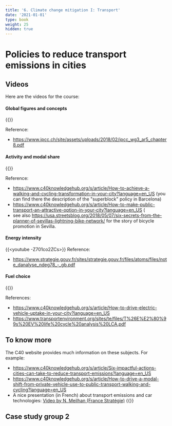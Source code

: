 ```yaml
---
title: '6. Climate change mitigation I: Transport'
date: '2021-01-01'
type: book
weight: 25
hidden: true
---
```

# Policies to reduce transport emissions in cities

<!--more-->

## Videos

Here are the videos for the course:

#### Global figures and concepts
{{<youtube GpRv3fbX1dE>}}

Reference:
- https://www.ipcc.ch/site/assets/uploads/2018/02/ipcc_wg3_ar5_chapter8.pdf
#### Activity and modal share
{{<youtube WAjoxDCGxv0>}}

Reference: 
- https://www.c40knowledgehub.org/s/article/How-to-achieve-a-walking-and-cycling-transformation-in-your-city?language=en_US (you can find there the description of the "superblock" policy in Barcelona)
- https://www.c40knowledgehub.org/s/article/How-to-make-public-transport-an-attractive-option-in-your-city?language=en_US (
- see also https://usa.streetsblog.org/2018/05/07/six-secrets-from-the-planner-of-sevillas-lightning-bike-network/ for the story of bicycle promotion in Sevilla.
#### Energy intensity
{{<youtube -Z701co2ZCs>}}
Reference: 
- https://www.strategie.gouv.fr/sites/strategie.gouv.fr/files/atoms/files/note_danalyse_ndeg78_-_gb.pdf
#### Fuel choice
{{<youtube lvbzoIEjeb0>}}

References:
- https://www.c40knowledgehub.org/s/article/How-to-drive-electric-vehicle-uptake-in-your-city?language=en_US
- https://www.transportenvironment.org/sites/te/files/T%26E%E2%80%99s%20EV%20life%20cycle%20analysis%20LCA.pdf

 
## To know more
The C40 website provides much information on these subjects. For example:
- https://www.c40knowledgehub.org/s/article/Six-impactful-actions-cities-can-take-to-reduce-transport-emissions?language=en_US
- https://www.c40knowledgehub.org/s/article/How-to-drive-a-modal-shift-from-private-vehicle-use-to-public-transport-walking-and-cycling?language=en_US
- A nice presentation (in French) about transport emissions and car technologies:
[Video by N. Meilhan (France Stratégie)](https://youtu.be/MV_tWp3RIY4)
{{<youtube MV_tWp3RIY4>}}

## Case study group 2

